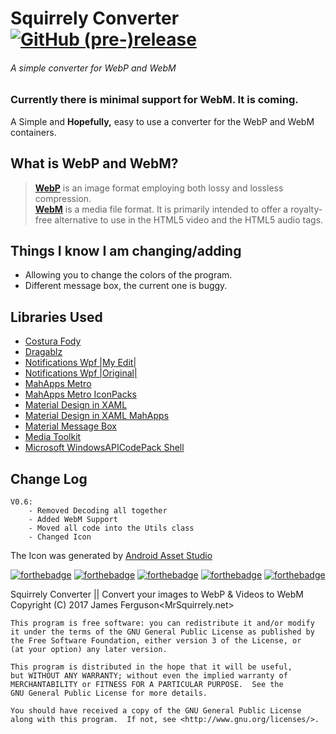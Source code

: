 # Squirrely Converter [![GitHub (pre-)release](https://img.shields.io/github/release/MrSquirrelyNet/SquirrelyConverter/all.svg?style=for-the-badge)](https://github.com/MrSquirrelyNet/SquirrelyConverter/releases)

###### A simple converter for WebP and WebM
### Currently there is minimal support for WebM. It is coming.

A Simple and **Hopefully,** easy to use a converter for the WebP and WebM containers.

## What is WebP and WebM?
> [**WebP**](https://en.wikipedia.org/wiki/WebP) is an image format employing both lossy and lossless compression.<br>
> [**WebM**](https://en.wikipedia.org/wiki/WebM) is a media file format. It is primarily intended to offer a royalty-free alternative to use in the HTML5 video and the HTML5 audio tags.

## Things I know I am changing/adding
- Allowing you to change the colors of the program.
- Different message box, the current one is buggy.

## Libraries Used

 - [Costura Fody](https://www.nuget.org/packages/Costura.Fody/)
 - [Dragablz](https://www.nuget.org/packages/Dragablz/)
 - [Notifications Wpf |My Edit|](https://github.com/MrSquirrelyNet/Notifications.Wpf)
 - [Notifications Wpf |Original|](https://github.com/Federerer/Notifications.Wpf)
 - [MahApps Metro](https://www.nuget.org/packages/MahApps.Metro/1.5.0)
 - [MahApps Metro IconPacks](https://www.nuget.org/packages/MahApps.Metro.IconPacks/)
 - [Material Design in XAML](https://www.nuget.org/packages/MaterialDesignThemes/)
 - [Material Design in XAML MahApps](https://www.nuget.org/packages/MaterialDesignThemes.MahApps/)
 - [Material Message Box](https://www.nuget.org/packages/MaterialMessageBox/)
 - [Media Toolkit](https://www.nuget.org/packages/MediaToolkit/)
 - [Microsoft WindowsAPICodePack Shell](https://www.nuget.org/packages/Microsoft.WindowsAPICodePack-Shell/)

## Change Log
    V0.6:
        - Removed Decoding all together
        - Added WebM Support
        - Moved all code into the Utils class
        - Changed Icon


The Icon was generated by [Android Asset Studio](https://romannurik.github.io/AndroidAssetStudio/index.html)


[![forthebadge](http://forthebadge.com/images/badges/60-percent-of-the-time-works-every-time.svg)](http://forthebadge.com)
[![forthebadge](http://forthebadge.com/images/badges/approved-by-george-costanza.svg)](http://forthebadge.com)
[![forthebadge](http://forthebadge.com/images/badges/built-with-grammas-recipe.svg)](http://forthebadge.com)
[![forthebadge](http://forthebadge.com/images/badges/designed-in-etch-a-sketch.svg)](http://forthebadge.com)
[![forthebadge](http://forthebadge.com/images/badges/made-with-c-sharp.svg)](http://forthebadge.com)

Squirrely Converter || Convert your images to WebP & Videos to WebM 
Copyright (C) 2017  James Ferguson<MrSquirrely.net>

    This program is free software: you can redistribute it and/or modify
    it under the terms of the GNU General Public License as published by
    the Free Software Foundation, either version 3 of the License, or
    (at your option) any later version.

    This program is distributed in the hope that it will be useful,
    but WITHOUT ANY WARRANTY; without even the implied warranty of
    MERCHANTABILITY or FITNESS FOR A PARTICULAR PURPOSE.  See the
    GNU General Public License for more details.

    You should have received a copy of the GNU General Public License
    along with this program.  If not, see <http://www.gnu.org/licenses/>.